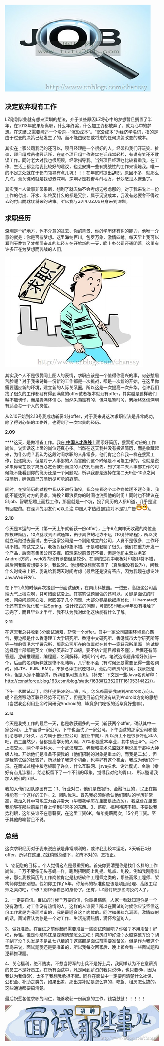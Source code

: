 [![01_thumb3](../md/img/chenssy/211655201994608.jpg)](https://images0.cnblogs.com/blog/381060/201402/211655197828779.jpg)

## 决定放弃现有工作

LZ刚刚毕业就有想来深圳的想法，介于某些原因LZ将心中的梦想暂且搁置了半年，在2013年底果断离职，什么年终奖，什么加工资都放弃了，就为心中的梦想。在这里LZ需要阐述一个名词--“沉没成本”。“沉没成本”为经济学名词，指的是由于过去的决策已经发生了的，而不能由现在或将来的任何决策改变的成本。

其实在上家公司我混的还可以，项目经理是一个很好的人，经常和我们开玩笑、扯淡，项目组成员也很活跃，在这个项目组工作说实在话非常轻松，有说有笑还不耽误工作。同时老大对我也很照顾，经常指导我。当然项目经理也比较看重我，在工作、生活上都会给我比较好的建议，也会安排一些有挑战性的工作来锻炼我。唯一的不足之处就在于部门领导有点儿坑！！！在年底时提出辞职，原因不多，就那么几点，最关键的就是我想去深圳，深圳才是我奋斗的地方，长沙感觉太安逸了。

其实我个人做事非常果断，想到了就去做不会考虑这考虑那的。对于我来说上一份工作的付出、汗水、年终奖什么的都是冗余，属于沉没成本，我没有必要舍不得过去的付出而耽误将来的决策。所以我与2014.02.09只身来到深圳。

## 求职经历

深圳是个好地方，他不介意的过去、你的背景、你的学历还有你的能力，他唯一介意的就是：你是否有梦想。这里海纳百川，包罗万象，激情四射。每天早上我可以看到无数为了梦想而奋斗的年轻人在开始新的一天，晚上办公司还通明着，这里有许多正在为梦想而苦战的人们。

[![1268699266_ukDBMa_thumb1](../md/img/chenssy/211655237635697.jpg)](https://images0.cnblogs.com/blog/381060/201402/211655219723882.jpg)

其实我个人不是很赞同上图人的表情，求职应该是一个值得你高兴的事，何必愁眉苦脸呢？对于我来说每一份新的工作都是一次挑战，都是一次新的开始，在这里你需要适应新的环境，建立新的人际关系圈，所以这是一次提高一次升华。也许我们找了很久的工作都没有得到满意的offer或者根本就没有offer，其实越是这样我们越不能惆怅，而是要满怀信心，当然失落是有的，但只是暂时的。我始终坚信深圳有适合每一个人的岗位。

从2.10开始到2.13号我成功斩获4分offer，对于我来说这次求职应该是非常成功，除了得到心怡的工作外，也得到了一次宝贵的经历。

**2.09**

****这天，是做准备工作。我在[
**中国人才热线**](http://www.cjol.com/)上面写好简历，搜索相对应的工作岗位，说实话这上面的岗位还真心多。当然在这天我并没有投递简历，而是收藏起来，为什么呢？我认为这段时间求职的人非常多，他们肯定会和我一样在搜索工作，投递简历，但是对于人事部的人而言他们这个时候是不可能工作的，也就是说如果你现在投了简历必定会被后面投的人挤到后面去，到了第二天人事部工作的时候能不能看到你的简历还是一个问题呢，所以我都是选择在第二天9点-10点之间投简历，确保自己的简历尽可能的靠前。

同时，在投简历的过程中我从不进行海投，我会先看这个工作岗位适不适合我，我能不能达到对方的要求。海投？即浪费你的时间也浪费他的时间！同时也不建议在51job、智联招聘上面找工作，那里就是一个坑，投了简历的人都知道，几乎是没有回应的。在深圳的朋友们可以关注
中国人才热线(这绝对不是打广告![大笑](../md/img/chenssy/211655240462782.png)![大笑](../md/img/chenssy/211655240462782.png))。

**2.10**

今天是幸运的一天（第一天上午就斩获一份offer），上午9点向昨天收藏的岗位全部投递简历，10点就收到面试通知，由于离住的地方不远（10分钟路程），所以我就立马跑过去面试。由于这家公司是一个刚刚成立的公司，人员不是很多，工作环境不错。笔试完之后，老板对我印象不错，于是和我聊了很久，他们在重力开发一个产品，后面有集团公司支撑，照理来说前景还不错，但是他们主营业务室Android方向，web方向也有涉猎但是较少。在聊的过程中老板对印象非常不错，最后问我薪资想要多少，我说6K。他想都没想就答应了（真后悔没有说7k），问我什么时候来上班，我说给我两天时间考虑（最后还是没有答应，因为我现在想专注JavaWeb开发）。

在下午2点的时候再次接到一份面试通知，在南山科技园。一进去，高级这公司高端大气上档次啊，只可惜面试没上。其实笔试题目做的还可以，关键是面试的时候，问的问题真心难，就回答了几个问题，大部分都是数据库优化、Hibernate优化还有其他优化和一些Spring、设计模式的问题，可惜SSH我大半年没有接触了忘完了，而且毕业才半年，我不认为我对优化这块能有什么了解。

**2.11**

在这天我总共收到3分面试通知，斩获一个offer。其中一家公司周围环境真心霸气，旁边都是什么香港理工大学研究所、香港中文研究所、香港城市大学研究所等等一堆的香港大学研究所，那家公司所在的位置就在其中一家研究所里面，笔试提选择题全部都是英文（幸好英语过了四级，要不估计题目都看不懂），后面还有简答题，逻辑推理题、编程题、名词解释，时间1个小时。笔试选择题非常好仅错一个，后面的名词解释就是惨不忍睹啊，几乎都不会（有时候还是需要记得一些名词的，如JTA、EJB、RMI）。不多总体面试还可以，最后问薪资的时候，我依然是6k，但是人家不能提供，所以结果可想而知。（补充：下文是一些Java名词解释：<http://constforce.blog.163.com/blog/static/1638812352011116105314822/>）。

下午一家面试过了，同样提供6k的工资，哎，怎么都需要我转到Android方向去呢？虽然移动互联已经势不可挡了，但是我目前仍然没有转到Android方向的思想（当然我会利用业余时间研究Android的，毕竟多门吃饭的活毕竟好些嘛）。

**2.12**

今天是我找工作的最后一天，也是收获最多的一天（斩获两个offer，确认其中一家公司），上午面试一家公司，下午也面试了一家公司。下午面试的那家公司和他们老总聊了好久，因为属于创业型公司（创业中期），所以员工不是很多将近30人吧，员工虽然少，但都是高学历的人啊，70%都是重本毕业，其中硕士4个。两个上海交大、两个华中科大、一个武汉理工。老板和技术总监就不用说属于那种大神级人物。开始他们是准备不要我的（他们招聘的对象是重本的，而我是二本），但是我笔试做的比较好，所以给了我这个机会，也幸好有这个机会，我成为他们的一员。在面试过程中和老板聊了许久，什么互联网、java技术、设计模式、金融（幸好有点儿涉猎），给老板留下了一个不错的印象，觉得我对他的胃口，
所以邀请我加入他们的团队。

我加入他们团队原因有三：1、行业对口。他们是做银行、金融行业的，LZ正在期待能有一个这样的工作。2、团队优秀。首先我必须得承认他们团队的学历非常高，我加入其中可能压力会非常大（毕竟我学历在里面是垫底的），我坚信在里面我能够在那些前辈们身上学到非常多的东西。3、薪资、福利待遇不错。不要说我势利眼，这年头谁不在意薪资，在这里工资6K，每年提薪两次，15个月工资。至于其他的嘛暂且不说。

## 总结

这次求职经历对于我来说应该是非常顺利的，或许我比较幸运吧，3天斩获4分offer，所以在这里LZ就稍微总结下，如有不对的，忘指正。

1、铭记您的目标
。个人觉得这点是最重要的。首先你要清楚你是找什么样的工作岗位。千万不要像无头苍蝇一样，跑到招聘网上乱搜、乱点、乱投。例如我刚刚出来，那么我投简历的工作岗位肯定是初级软件工程师之类的，那些高级工程师、架构师你想都别想。假如你工作了5年，你起码的标准也应该是项目经理、高级工程师之类的吧，中级？别降低自己的身份了。还有，LZ最讨厌那些海投的人了。

2、一定要自信。面试的时候千万要自信，你畏畏缩缩，人家一看就知道你是一个没有激情，对工作没有热情的人，这样的人谁要？所以在面试的时候你应该坚信这份工作就是为我而准备的，我是最适合这个岗位的。同时如果红光满面，激情四射的话，面试官认为你是一个对工作、生活充满热情，满怀希望的人。

3、做好准备。在面试之前你起码需要准备一些面试题目吧？你强？不用准备！好吧，你强。但是你起码还是要探清楚怎么去吧！简历打印好没？衣服穿整齐没？胡子刮了没？头发是不是乱七八糟的？这些都是面试前需要准备的。但是作为我这个菜鸟来说，面试题我还是要准备的，所以我每次回家后、晚上都会看一些面试题和逻辑推理题。

4、关心福利，绝不贱卖。不想当将军的士兵不是好士兵，我同样认为不在意薪资的员工不是好员工。在所有面试中，凡是问到薪资的我只说6k，也只要6k，因为我认为我值6K，太多了我想我承担不起。同样在面试中一定要问清楚什么社保、公积金、补助之类的，如果出差，那出差补贴是怎么算的，吃饭、租房怎么搞的。这些通通都要搞清楚。

最后祝愿各位求职的同仁，能够收获一份满意的工作，钱袋鼓鼓！！！！！

[![_02_thumb1](../md/img/chenssy/211655317559602.jpg)](https://images0.cnblogs.com/blog/381060/201402/211655273473558.jpg)


